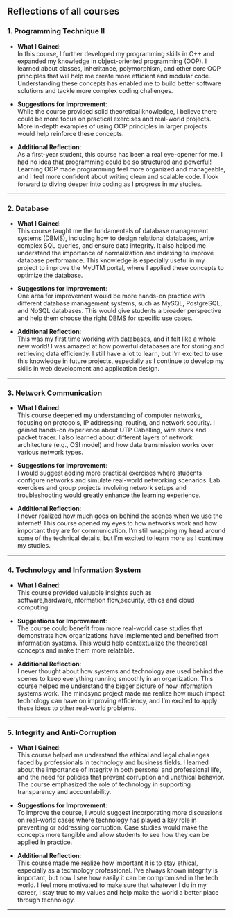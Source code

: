 ## Reflections of all courses

### 1. **Programming Technique II**
- **What I Gained**:  
  In this course, I further developed my programming skills in C++ and expanded my knowledge in object-oriented programming (OOP). I learned about classes, inheritance, polymorphism, and other core OOP principles that will help me create more efficient and modular code. Understanding these concepts has enabled me to build better software solutions and tackle more complex coding challenges.
  
- **Suggestions for Improvement**:  
  While the course provided solid theoretical knowledge, I believe there could be more focus on practical exercises and real-world projects. More in-depth examples of using OOP principles in larger projects would help reinforce these concepts.

- **Additional Reflection**:  
  As a first-year student, this course has been a real eye-opener for me. I had no idea that programming could be so structured and powerful! Learning OOP made programming feel more organized and manageable, and I feel more confident about writing clean and scalable code. I look forward to diving deeper into coding as I progress in my studies.

---

### 2. **Database**
- **What I Gained**:  
  This course taught me the fundamentals of database management systems (DBMS), including how to design relational databases, write complex SQL queries, and ensure data integrity. It also helped me understand the importance of normalization and indexing to improve database performance. This knowledge is especially useful in my project to improve the MyUTM portal, where I applied these concepts to optimize the database.

- **Suggestions for Improvement**:  
  One area for improvement would be more hands-on practice with different database management systems, such as MySQL, PostgreSQL, and NoSQL databases. This would give students a broader perspective and help them choose the right DBMS for specific use cases.

- **Additional Reflection**:  
  This was my first time working with databases, and it felt like a whole new world! I was amazed at how powerful databases are for storing and retrieving data efficiently. I still have a lot to learn, but I’m excited to use this knowledge in future projects, especially as I continue to develop my skills in web development and application design.

---

### 3. **Network Communication**
- **What I Gained**:  
  This course deepened my understanding of computer networks, focusing on protocols, IP addressing, routing, and network security. I gained hands-on experience about UTP Cabelling, wire shark and packet tracer. I also learned about different layers of network architecture (e.g., OSI model) and how data transmission works over various network types.

- **Suggestions for Improvement**:  
  I would suggest adding more practical exercises where students configure networks and simulate real-world networking scenarios. Lab exercises and group projects involving network setups and troubleshooting would greatly enhance the learning experience.

- **Additional Reflection**:  
  I never realized how much goes on behind the scenes when we use the internet! This course opened my eyes to how networks work and how important they are for communication. I’m still wrapping my head around some of the technical details, but I’m excited to learn more as I continue my studies.

---

### 4. **Technology and Information System**
- **What I Gained**:  
  This course provided valuable insights such as software,hardware,information flow,security, ethics and cloud computing.

- **Suggestions for Improvement**:  
  The course could benefit from more real-world case studies that demonstrate how organizations have implemented and benefited from information systems. This would help contextualize the theoretical concepts and make them more relatable.

- **Additional Reflection**:  
  I never thought about how systems and technology are used behind the scenes to keep everything running smoothly in an organization. This course helped me understand the bigger picture of how information systems work. The mindsync project made me realize how much impact technology can have on improving efficiency, and I’m excited to apply these ideas to other real-world problems.

---

### 5. **Integrity and Anti-Corruption**
- **What I Gained**:  
  This course helped me understand the ethical and legal challenges faced by professionals in technology and business fields. I learned about the importance of integrity in both personal and professional life, and the need for policies that prevent corruption and unethical behavior. The course emphasized the role of technology in supporting transparency and accountability.

- **Suggestions for Improvement**:  
  To improve the course, I would suggest incorporating more discussions on real-world cases where technology has played a key role in preventing or addressing corruption. Case studies would make the concepts more tangible and allow students to see how they can be applied in practice.

- **Additional Reflection**:  
  This course made me realize how important it is to stay ethical, especially as a technology professional. I’ve always known integrity is important, but now I see how easily it can be compromised in the tech world. I feel more motivated to make sure that whatever I do in my career, I stay true to my values and help make the world a better place through technology.

---

